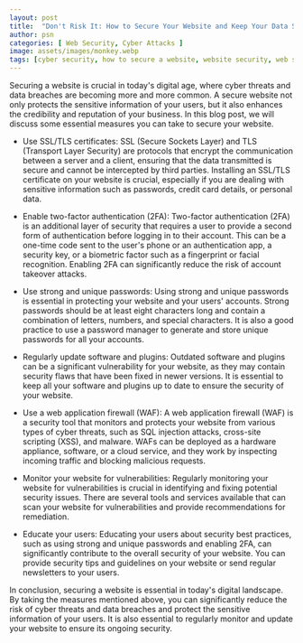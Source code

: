 ```yaml
---
layout: post
title:  "Don't Risk It: How to Secure Your Website and Keep Your Data Safe"
author: psn
categories: [ Web Security, Cyber Attacks ]
image: assets/images/monkey.webp
tags: [cyber security, how to secure a website, website security, web security, cyber attacks, cyber threats, data breaches, ssl, tls, two-factor authentication, 2fa, password manager, web application firewall, waf, vulnerability scanning]
---
```

Securing a website is crucial in today's digital age, where cyber threats and data breaches are becoming more and more common. A secure website not only protects the sensitive information of your users, but it also enhances the credibility and reputation of your business. In this blog post, we will discuss some essential measures you can take to secure your website.

* Use SSL/TLS certificates: SSL (Secure Sockets Layer) and TLS (Transport Layer Security) are protocols that encrypt the communication between a server and a client, ensuring that the data transmitted is secure and cannot be intercepted by third parties. Installing an SSL/TLS certificate on your website is crucial, especially if you are dealing with sensitive information such as passwords, credit card details, or personal data.

* Enable two-factor authentication (2FA): Two-factor authentication (2FA) is an additional layer of security that requires a user to provide a second form of authentication before logging in to their account. This can be a one-time code sent to the user's phone or an authentication app, a security key, or a biometric factor such as a fingerprint or facial recognition. Enabling 2FA can significantly reduce the risk of account takeover attacks.

* Use strong and unique passwords: Using strong and unique passwords is essential in protecting your website and your users' accounts. Strong passwords should be at least eight characters long and contain a combination of letters, numbers, and special characters. It is also a good practice to use a password manager to generate and store unique passwords for all your accounts.

* Regularly update software and plugins: Outdated software and plugins can be a significant vulnerability for your website, as they may contain security flaws that have been fixed in newer versions. It is essential to keep all your software and plugins up to date to ensure the security of your website.

* Use a web application firewall (WAF): A web application firewall (WAF) is a security tool that monitors and protects your website from various types of cyber threats, such as SQL injection attacks, cross-site scripting (XSS), and malware. WAFs can be deployed as a hardware appliance, software, or a cloud service, and they work by inspecting incoming traffic and blocking malicious requests.

* Monitor your website for vulnerabilities: Regularly monitoring your website for vulnerabilities is crucial in identifying and fixing potential security issues. There are several tools and services available that can scan your website for vulnerabilities and provide recommendations for remediation.

* Educate your users: Educating your users about security best practices, such as using strong and unique passwords and enabling 2FA, can significantly contribute to the overall security of your website. You can provide security tips and guidelines on your website or send regular newsletters to your users.

In conclusion, securing a website is essential in today's digital landscape. By taking the measures mentioned above, you can significantly reduce the risk of cyber threats and data breaches and protect the sensitive information of your users. It is also essential to regularly monitor and update your website to ensure its ongoing security.
